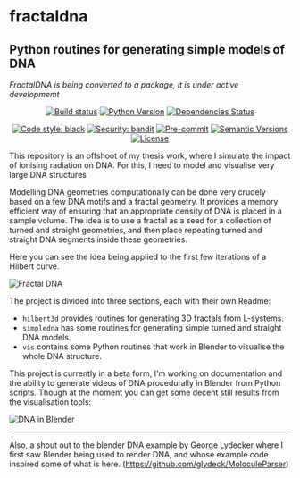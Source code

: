 fractaldna
===
Python routines for generating simple models of DNA
---

*FractalDNA is being converted to a package, it is under active developmemt*

<div align="center">

[![Build status](https://github.com/fractaldna/fractaldna/workflows/build/badge.svg?branch=master&event=push)](https://github.com/fractaldna/fractaldna/actions?query=workflow%3Abuild)
[![Python Version](https://img.shields.io/pypi/pyversions/fractaldna.svg)](https://pypi.org/project/fractaldna/)
[![Dependencies Status](https://img.shields.io/badge/dependencies-up%20to%20date-brightgreen.svg)](https://github.com/fractaldna/fractaldna/pulls?utf8=%E2%9C%93&q=is%3Apr%20author%3Aapp%2Fdependabot)

[![Code style: black](https://img.shields.io/badge/code%20style-black-000000.svg)](https://github.com/psf/black)
[![Security: bandit](https://img.shields.io/badge/security-bandit-green.svg)](https://github.com/PyCQA/bandit)
[![Pre-commit](https://img.shields.io/badge/pre--commit-enabled-brightgreen?logo=pre-commit&logoColor=white)](https://github.com/fractaldna/fractaldna/blob/master/.pre-commit-config.yaml)
[![Semantic Versions](https://img.shields.io/badge/%20%20%F0%9F%93%A6%F0%9F%9A%80-semantic--versions-e10079.svg)](https://github.com/fractaldna/fractaldna/releases)
[![License](https://img.shields.io/github/license/fractaldna/fractaldna)](https://github.com/fractaldna/fractaldna/blob/master/LICENSE)

</div>

This repository is an offshoot of my thesis work, where I simulate the impact
of ionising radiation on DNA. For this, I need to model and visualise very
large DNA structures

Modelling DNA geometries computationally can be done very crudely based on
a few DNA motifs and a fractal geometry. It provides a memory efficient way of
ensuring that an appropriate density of DNA is placed in a sample volume. The
idea is to use a fractal as a seed for a collection of turned and straight
geometries, and then place repeating turned and straight DNA segments inside
these geometries.

Here you can see the idea being applied to the first few iterations of a Hilbert
curve.

![Fractal DNA](https://cloud.githubusercontent.com/assets/2887977/22364141/936da1ee-e46f-11e6-9c56-ee4e0dcb8d0f.png)

The project is divided into three sections, each with their own Readme:
* `hilbert3d` provides routines for generating 3D fractals from L-systems.
* `simpledna` has some routines for generating simple turned and straight
DNA models.
* `vis` contains some Python routines that work in Blender to visualise the
whole DNA structure.

This project is currently in a beta form, I'm working on documentation and
the ability to generate videos of DNA procedurally in Blender from Python
scripts. Though at the moment you can get some decent still results from the
visualisation tools:

![DNA in Blender](https://cloud.githubusercontent.com/assets/2887977/22364140/936c16d0-e46f-11e6-9e71-ed8c512663ea.png)

_____

Also, a shout out to the blender DNA example by George Lydecker where
I first saw Blender being used to render DNA, and whose example code
inspired some of what is here. (https://github.com/glydeck/MoloculeParser)

